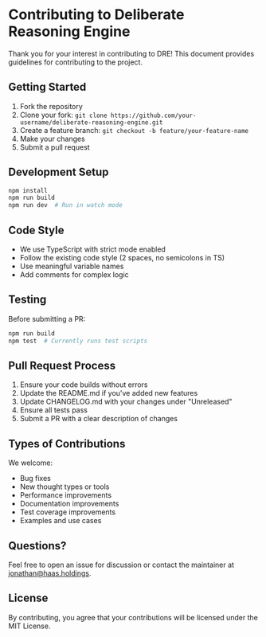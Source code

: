 # Contributing to Deliberate Reasoning Engine

Thank you for your interest in contributing to DRE! This document provides guidelines for contributing to the project.

## Getting Started

1. Fork the repository
2. Clone your fork: `git clone https://github.com/your-username/deliberate-reasoning-engine.git`
3. Create a feature branch: `git checkout -b feature/your-feature-name`
4. Make your changes
5. Submit a pull request

## Development Setup

```bash
npm install
npm run build
npm run dev  # Run in watch mode
```

## Code Style

- We use TypeScript with strict mode enabled
- Follow the existing code style (2 spaces, no semicolons in TS)
- Use meaningful variable names
- Add comments for complex logic

## Testing

Before submitting a PR:

```bash
npm run build
npm test  # Currently runs test scripts
```

## Pull Request Process

1. Ensure your code builds without errors
2. Update the README.md if you've added new features
3. Update CHANGELOG.md with your changes under "Unreleased"
4. Ensure all tests pass
5. Submit a PR with a clear description of changes

## Types of Contributions

We welcome:
- Bug fixes
- New thought types or tools
- Performance improvements
- Documentation improvements
- Test coverage improvements
- Examples and use cases

## Questions?

Feel free to open an issue for discussion or contact the maintainer at jonathan@haas.holdings.

## License

By contributing, you agree that your contributions will be licensed under the MIT License.
